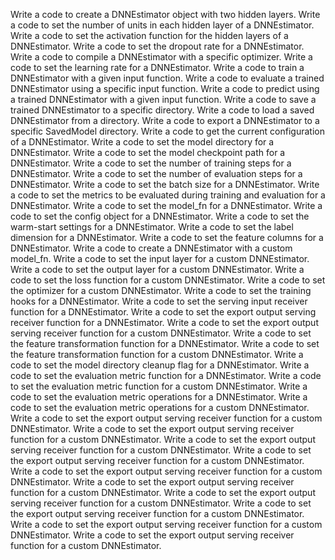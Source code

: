 Write a code to create a DNNEstimator object with two hidden layers.
Write a code to set the number of units in each hidden layer of a DNNEstimator.
Write a code to set the activation function for the hidden layers of a DNNEstimator.
Write a code to set the dropout rate for a DNNEstimator.
Write a code to compile a DNNEstimator with a specific optimizer.
Write a code to set the learning rate for a DNNEstimator.
Write a code to train a DNNEstimator with a given input function.
Write a code to evaluate a trained DNNEstimator using a specific input function.
Write a code to predict using a trained DNNEstimator with a given input function.
Write a code to save a trained DNNEstimator to a specific directory.
Write a code to load a saved DNNEstimator from a directory.
Write a code to export a DNNEstimator to a specific SavedModel directory.
Write a code to get the current configuration of a DNNEstimator.
Write a code to set the model directory for a DNNEstimator.
Write a code to set the model checkpoint path for a DNNEstimator.
Write a code to set the number of training steps for a DNNEstimator.
Write a code to set the number of evaluation steps for a DNNEstimator.
Write a code to set the batch size for a DNNEstimator.
Write a code to set the metrics to be evaluated during training and evaluation for a DNNEstimator.
Write a code to set the model_fn for a DNNEstimator.
Write a code to set the config object for a DNNEstimator.
Write a code to set the warm-start settings for a DNNEstimator.
Write a code to set the label dimension for a DNNEstimator.
Write a code to set the feature columns for a DNNEstimator.
Write a code to create a DNNEstimator with a custom model_fn.
Write a code to set the input layer for a custom DNNEstimator.
Write a code to set the output layer for a custom DNNEstimator.
Write a code to set the loss function for a custom DNNEstimator.
Write a code to set the optimizer for a custom DNNEstimator.
Write a code to set the training hooks for a DNNEstimator.
Write a code to set the serving input receiver function for a DNNEstimator.
Write a code to set the export output serving receiver function for a DNNEstimator.
Write a code to set the export output serving receiver function for a custom DNNEstimator.
Write a code to set the feature transformation function for a DNNEstimator.
Write a code to set the feature transformation function for a custom DNNEstimator.
Write a code to set the model directory cleanup flag for a DNNEstimator.
Write a code to set the evaluation metric function for a DNNEstimator.
Write a code to set the evaluation metric function for a custom DNNEstimator.
Write a code to set the evaluation metric operations for a DNNEstimator.
Write a code to set the evaluation metric operations for a custom DNNEstimator.
Write a code to set the export output serving receiver function for a custom DNNEstimator.
Write a code to set the export output serving receiver function for a custom DNNEstimator.
Write a code to set the export output serving receiver function for a custom DNNEstimator.
Write a code to set the export output serving receiver function for a custom DNNEstimator.
Write a code to set the export output serving receiver function for a custom DNNEstimator.
Write a code to set the export output serving receiver function for a custom DNNEstimator.
Write a code to set the export output serving receiver function for a custom DNNEstimator.
Write a code to set the export output serving receiver function for a custom DNNEstimator.
Write a code to set the export output serving receiver function for a custom DNNEstimator.
Write a code to set the export output serving receiver function for a custom DNNEstimator.
